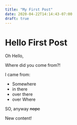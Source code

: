```yaml
---
title: "My First Post"
date: 2020-04-22T14:14:43-07:00
draft: true
---
```


# Hello First Post

Oh Hello,

Where did you come from?!

I came from:
 - Somewhere
 - in there
 - over there
  - over Where

SO, anyway ~~nope~~


New content!

